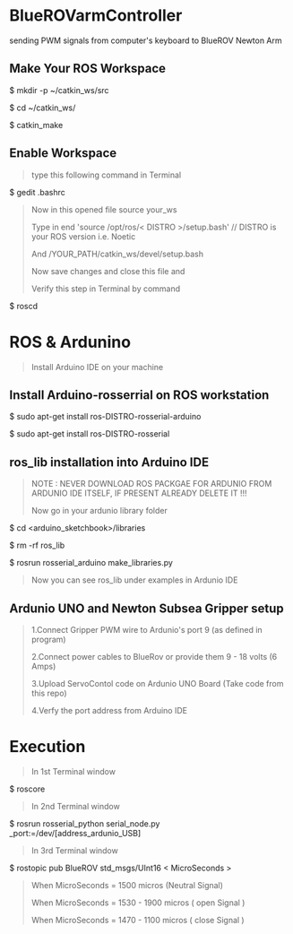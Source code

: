 # BlueROVarmController
sending PWM signals from computer's keyboard to BlueROV Newton Arm 

## Make Your ROS Workspace 
$ mkdir -p ~/catkin_ws/src

$ cd ~/catkin_ws/

$ catkin_make

## Enable Workspace 

>type this following command in Terminal 


$ gedit .bashrc


>Now in this opened file source your_ws 
>
>Type in end 'source /opt/ros/< DISTRO >/setup.bash'           // DISTRO is your ROS version i.e. Noetic 
>
>And /YOUR_PATH/catkin_ws/devel/setup.bash 
>
>Now save changes and close this file and  
>
>Verify this step in Terminal by command 
  
  
$ roscd 
  
  
  
# ROS & Ardunino 
  
> Install Arduino IDE on your machine 

## Install Arduino-rosserrial on ROS workstation
  
  
  $ sudo apt-get install ros-DISTRO-rosserial-arduino
  
  $ sudo apt-get install ros-DISTRO-rosserial
  
  
## ros_lib installation into Arduino IDE

> NOTE : NEVER DOWNLOAD ROS PACKGAE FOR ARDUNIO FROM ARDUNIO IDE ITSELF, IF PRESENT ALREADY DELETE IT !!!
>
  > Now go in your ardunio library folder 
  
  
  $ cd <arduino_sketchbook>/libraries
  
  $ rm -rf ros_lib
  
  $ rosrun rosserial_arduino make_libraries.py
  
  
> Now you can see ros_lib under examples in Ardunio IDE 
  
  
## Ardunio UNO and Newton Subsea Gripper setup 
  
 > 1.Connect Gripper PWM wire to Ardunio's port 9 (as defined in program) 
 > 
 > 2.Connect power cables to BlueRov or provide them 9 - 18 volts (6 Amps)
 > 
 > 3.Upload ServoContol code on Ardunio UNO Board (Take code from this repo)
 > 
 > 4.Verfy the port address from Arduino IDE 
  
 # Execution 
  
 > In 1st Terminal window 
  
  $ roscore 
  
 > In 2nd Terminal window 
  
  $ rosrun rosserial_python serial_node.py _port:=/dev/[address_ardunio_USB]
  
 > In 3rd Terminal window 
  
  $ rostopic pub BlueROV std_msgs/UInt16   < MicroSeconds >
  
>  When MicroSeconds = 1500 micros         (Neutral Signal)
>
>  When MicroSeconds = 1530 - 1900  micros ( open Signal  )
>
>  When MicroSeconds = 1470 - 1100  micros ( close Signal )
  

  
 
  


